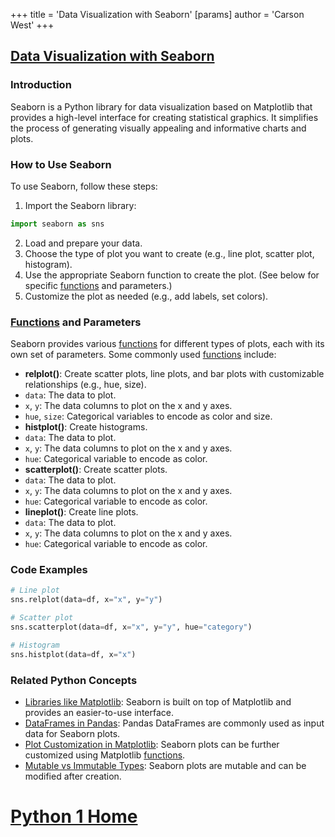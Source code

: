 +++
 title = 'Data Visualization with Seaborn'
[params]
	author = 'Carson West'
+++
## [Data Visualization with Seaborn](./../data-visualization-with-seaborn/)

### Introduction
Seaborn is a Python library for data visualization based on Matplotlib that provides a high-level interface for creating statistical graphics. It simplifies the process of generating visually appealing and informative charts and plots.

### How to Use Seaborn
To use Seaborn, follow these steps:
1. Import the Seaborn library:
```python
import seaborn as sns
```
2. Load and prepare your data.
3. Choose the type of plot you want to create (e.g., line plot, scatter plot, histogram).
4. Use the appropriate Seaborn function to create the plot. (See below for specific [functions](./../functions/) and parameters.)
5. Customize the plot as needed (e.g., add labels, set colors).

### [Functions](./../functions/) and Parameters
Seaborn provides various [functions](./../functions/) for different types of plots, each with its own set of parameters. Some commonly used [functions](./../functions/) include:

- **relplot()**: Create scatter plots, line plots, and bar plots with customizable relationships (e.g., hue, size).
 - `data`: The data to plot.
 - `x`, `y`: The data columns to plot on the x and y axes.
 - `hue`, `size`: Categorical variables to encode as color and size.
- **histplot()**: Create histograms.
 - `data`: The data to plot.
 - `x`, `y`: The data columns to plot on the x and y axes.
 - `hue`: Categorical variable to encode as color.
- **scatterplot()**: Create scatter plots.
 - `data`: The data to plot.
 - `x`, `y`: The data columns to plot on the x and y axes.
 - `hue`: Categorical variable to encode as color.
- **lineplot()**: Create line plots.
 - `data`: The data to plot.
 - `x`, `y`: The data columns to plot on the x and y axes.
 - `hue`: Categorical variable to encode as color.

### Code Examples
```python
# Line plot
sns.relplot(data=df, x="x", y="y")

# Scatter plot
sns.scatterplot(data=df, x="x", y="y", hue="category")

# Histogram
sns.histplot(data=df, x="x")
```

### Related Python Concepts

- [Libraries like Matplotlib](./../libraries-like-matplotlib/): Seaborn is built on top of Matplotlib and provides an easier-to-use interface.
- [DataFrames in Pandas](./../dataframes-in-pandas/): Pandas DataFrames are commonly used as input data for Seaborn plots.
- [Plot Customization in Matplotlib](./../plot-customization-in-matplotlib/): Seaborn plots can be further customized using Matplotlib [functions](./../functions/).
- [Mutable vs Immutable Types](./../mutable-vs-immutable-types/): Seaborn plots are mutable and can be modified after creation.
# [Python 1 Home](./../python-1-home/)